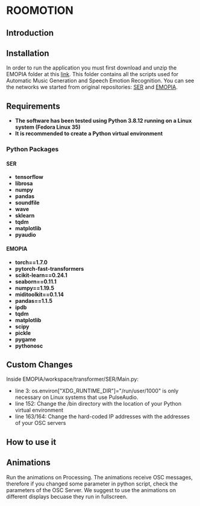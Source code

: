 # ROOMOTION
## Introduction

## Installation
In order to run the application you must first download and unzip the EMOPIA folder at this [link](https://drive.google.com/drive/folders/1JtruBsR3E6SQ1y5jAksfKCJKwC7daoYj?usp=sharing). This folder contains all the scripts used for Automatic Music Generation and Speech Emotion Recognition. You can see the networks we started from original repositories: [SER](https://github.com/x4nth055/emotion-recognition-using-speech) and [EMOPIA](https://github.com/annahung31/EMOPIA).
## Requirements
- **The software has been tested using Python 3.8.12 running on a Linux system (Fedora Linux 35)**
- **It is recommended to create a Python virtual environment**
### Python Packages
#### SER
- **tensorflow**
- **librosa**
- **numpy**
- **pandas**
- **soundfile**
- **wave**
- **sklearn**
- **tqdm**
- **matplotlib**
- **pyaudio**
#### EMOPIA
- **torch==1.7.0**
- **pytorch-fast-transformers**
- **scikit-learn==0.24.1**
- **seaborn==0.11.1**
- **numpy==1.19.5**
- **miditoolkit==0.1.14**
- **pandas==1.1.5**
- **ipdb**
- **tqdm**
- **matplotlib**
- **scipy**
- **pickle**
- **pygame**
- **pythonosc**
## Custom Changes
Inside EMOPIA/workspace/transformer/SER/Main.py:
- line 3: os.environ["XDG_RUNTIME_DIR"]="/run/user/1000" is only necessary on Linux systems that use PulseAudio.
- line 152: Change the /bin directory with the location of your Python virtual environment
- line 163/164: Change the hard-coded IP addresses with the addresses of your OSC servers
## How to use it

## Animations

Run the animations on Processing. The animations receive OSC messages, therefore if you changed some parameter in python script, check the parameters of the OSC Server. We suggest to use the animations on different displays becuase they run in fullscreen.
